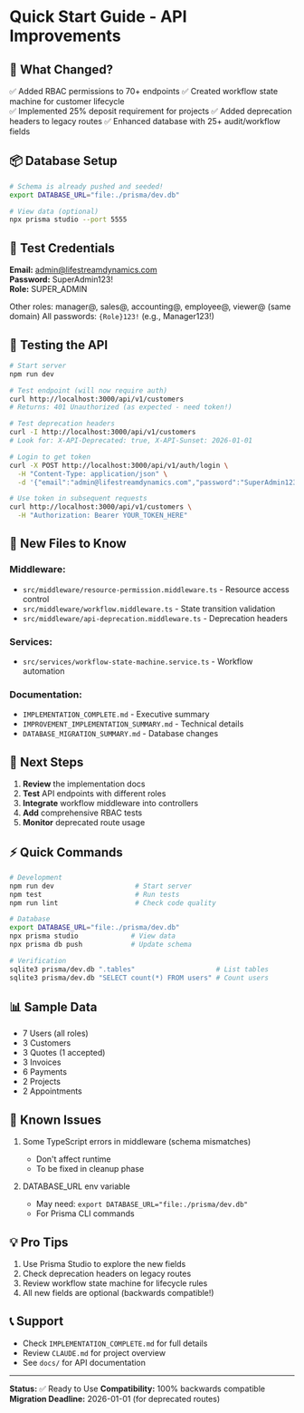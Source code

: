 # Quick Start Guide - API Improvements

## 🚀 What Changed?

✅ Added RBAC permissions to 70+ endpoints
✅ Created workflow state machine for customer lifecycle  
✅ Implemented 25% deposit requirement for projects
✅ Added deprecation headers to legacy routes
✅ Enhanced database with 25+ audit/workflow fields

## 📦 Database Setup

```bash
# Schema is already pushed and seeded!
export DATABASE_URL="file:./prisma/dev.db"

# View data (optional)
npx prisma studio --port 5555
```

## 🔐 Test Credentials

**Email:** admin@lifestreamdynamics.com  
**Password:** SuperAdmin123!  
**Role:** SUPER_ADMIN

Other roles: manager@, sales@, accounting@, employee@, viewer@ (same domain)
All passwords: `{Role}123!` (e.g., Manager123!)

## 🧪 Testing the API

```bash
# Start server
npm run dev

# Test endpoint (will now require auth)
curl http://localhost:3000/api/v1/customers
# Returns: 401 Unauthorized (as expected - need token!)

# Test deprecation headers
curl -I http://localhost:3000/api/v1/customers
# Look for: X-API-Deprecated: true, X-API-Sunset: 2026-01-01

# Login to get token
curl -X POST http://localhost:3000/api/v1/auth/login \
  -H "Content-Type: application/json" \
  -d '{"email":"admin@lifestreamdynamics.com","password":"SuperAdmin123!"}'

# Use token in subsequent requests
curl http://localhost:3000/api/v1/customers \
  -H "Authorization: Bearer YOUR_TOKEN_HERE"
```

## 📁 New Files to Know

### Middleware:
- `src/middleware/resource-permission.middleware.ts` - Resource access control
- `src/middleware/workflow.middleware.ts` - State transition validation
- `src/middleware/api-deprecation.middleware.ts` - Deprecation headers

### Services:
- `src/services/workflow-state-machine.service.ts` - Workflow automation

### Documentation:
- `IMPLEMENTATION_COMPLETE.md` - Executive summary
- `IMPROVEMENT_IMPLEMENTATION_SUMMARY.md` - Technical details
- `DATABASE_MIGRATION_SUMMARY.md` - Database changes

## 🔨 Next Steps

1. **Review** the implementation docs
2. **Test** API endpoints with different roles
3. **Integrate** workflow middleware into controllers
4. **Add** comprehensive RBAC tests
5. **Monitor** deprecated route usage

## ⚡ Quick Commands

```bash
# Development
npm run dev                    # Start server
npm test                       # Run tests
npm run lint                   # Check code quality

# Database
export DATABASE_URL="file:./prisma/dev.db"
npx prisma studio             # View data
npx prisma db push            # Update schema

# Verification
sqlite3 prisma/dev.db ".tables"                    # List tables
sqlite3 prisma/dev.db "SELECT count(*) FROM users" # Count users
```

## 📊 Sample Data

- 7 Users (all roles)
- 3 Customers
- 3 Quotes (1 accepted)
- 3 Invoices
- 6 Payments
- 2 Projects
- 2 Appointments

## 🐛 Known Issues

1. Some TypeScript errors in middleware (schema mismatches)
   - Don't affect runtime
   - To be fixed in cleanup phase

2. DATABASE_URL env variable
   - May need: `export DATABASE_URL="file:./prisma/dev.db"`
   - For Prisma CLI commands

## 💡 Pro Tips

1. Use Prisma Studio to explore the new fields
2. Check deprecation headers on legacy routes
3. Review workflow state machine for lifecycle rules
4. All new fields are optional (backwards compatible!)

## 📞 Support

- Check `IMPLEMENTATION_COMPLETE.md` for full details
- Review `CLAUDE.md` for project overview
- See `docs/` for API documentation

---

**Status:** ✅ Ready to Use
**Compatibility:** 100% backwards compatible
**Migration Deadline:** 2026-01-01 (for deprecated routes)

